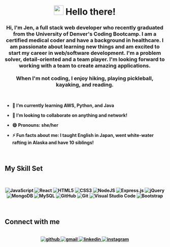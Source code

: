 <h1 align="center"><img src="https://fonts.gstatic.com/s/e/notoemoji/latest/1f44b/512.webp" alt="" width="30">   <b>Hello there!</h1>

### <div align="center">Hi, I'm Jen, a full stack web developer who recently graduated from the University of Denver's Coding Bootcamp. I am a certified medical coder and have a background in healthcare. I am passionate about learning new things and am excited to start my career in web/software development. I'm a problem solver, detail-oriented and a team player. I'm looking forward to working with a team to create amazing applications. <br><br>When I'm not coding, I enjoy hiking, playing pickleball, kayaking, and reading.
<br/>


- 🌱 I’m currently learning AWS, Python, and Java

- 👯 I’m looking to collaborate on anything and network!

- 😄 Pronouns: she/her

- ⚡ Fun facts about me: I taught English in Japan, went white-water rafting in Alaska and have 10 siblings!


</div>
<br>


## My Skill Set
<br>
<div align="center">

![JavaScript](https://img.shields.io/badge/javascript-%23323330.svg?style=for-the-badge&logo=javascript&logoColor=%23F7DF1E)
![React](https://img.shields.io/badge/react-%2320232a.svg?style=for-the-badge&logo=react&logoColor=%2361DAFB)
![HTML5](https://img.shields.io/badge/html5-%23E34F26.svg?style=for-the-badge&logo=html5&logoColor=white)
![CSS3](https://img.shields.io/badge/css3-%231572B6.svg?style=for-the-badge&logo=css3&logoColor=white)
![NodeJS](https://img.shields.io/badge/node.js-6DA55F?style=for-the-badge&logo=node.js&logoColor=white)
![Express.js](https://img.shields.io/badge/express.js-%23404d59.svg?style=for-the-badge&logo=express&logoColor=%2361DAFB)
![jQuery](https://img.shields.io/badge/jquery-%230769AD.svg?style=for-the-badge&logo=jquery&logoColor=white)
![MongoDB](https://img.shields.io/badge/MongoDB-%234ea94b.svg?style=for-the-badge&logo=mongodb&logoColor=white)
![MySQL](https://img.shields.io/badge/mysql-%2300f.svg?style=for-the-badge&logo=mysql&logoColor=white)
![GitHub](https://img.shields.io/badge/github-%23121011.svg?style=for-the-badge&logo=github&logoColor=white)
![Git](https://img.shields.io/badge/git-%23F05033.svg?style=for-the-badge&logo=git&logoColor=white)
![Visual Studio Code](https://img.shields.io/badge/Visual%20Studio%20Code-0078d7.svg?style=for-the-badge&logo=visual-studio-code&logoColor=white)
![Bootstrap](https://img.shields.io/badge/bootstrap-%238511FA.svg?style=for-the-badge&logo=bootstrap&logoColor=white)
</div>
</br>


## Connect with me
<br>  
<div align="center">
<a href="https://github.com/jrob02180">
<img src=https://img.shields.io/badge/github-%2324292e.svg?&style=for-the-badge&logo=github&logoColor=white alt="github" />
</a>
<a href="mailto:jrob02180@gmail.com">
<img src=https://img.shields.io/badge/gmail-%23E4405F.svg?style=for-the-badge&logo=gmail&logoColor=white alt="gmail" />
</a>
<a href="https://www.linkedin.com/in/jen-roberson-060417276/">
<img src=https://img.shields.io/badge/linkedin-%231E77B5.svg?&style=for-the-badge&logo=linkedin&logoColor=white alt="linkedin" />
</a>
<a href="https://www.instagram.com/jrob02180">
<img src=https://img.shields.io/badge/Instagram-%23E4405F.svg?style=for-the-badge&logo=Instagram&logoColor=white alt="instagram" />
</a>
</div>